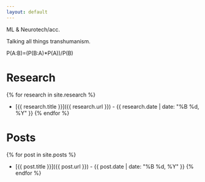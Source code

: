 ```yaml
---
layout: default
---
```


ML & Neurotech/acc. 

Talking all things transhumanism. 

P(A:B)=(P(B:A)*P(A))/P(B)


# Research

{% for research in site.research %}
- [{{ research.title }}]({{ research.url }}) - {{ research.date | date: "%B %d, %Y" }}
{% endfor %}

# Posts

{% for post in site.posts %}
- [{{ post.title }}]({{ post.url }}) - {{ post.date | date: "%B %d, %Y" }}
{% endfor %}